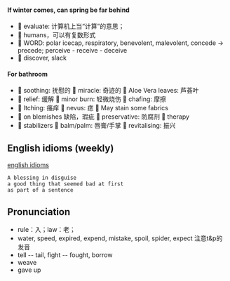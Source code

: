 #### If winter comes, can spring be far behind

- 🐛 evaluate: 计算机上当“计算”的意思；
- 🐛 humans，可以有复数形式
- 🐛 WORD: polar icecap, respiratory, benevolent, malevolent, concede -> precede; perceive - receive - deceive
- 🐛 discover, slack


#### For bathroom
- 🐛 soothing: 抚慰的 🐛 miracle: 奇迹的 🐛 Aloe Vera leaves: 芦荟叶 
- 🐛 relief: 缓解 🐛 minor burn: 轻微烧伤 🐛 chafing: 摩擦 
- 🐛 Itching: 瘙痒 🐛 nevus: 痣 🐛 May stain some fabrics 
- 🐛 on blemishes 缺陷，瑕疵 🐛 preservative: 防腐剂 🐛 therapy 
- 🐛 stabilizers 🐛 balm/palm: 唇膏/手掌 🐛 revitalising: 振兴

## English idioms (weekly)

[english idioms]([https://www.ef.edu/english-resources/english-idioms/](https://www.ef.edu/english-resources/english-idioms/))

```
A blessing in disguise
a good thing that seemed bad at first
as part of a sentence
```

## Pronunciation

- rule：入；law：老；
- water, speed, expired, expend, mistake, spoil, spider, expect 注意t&p的发音
- tell -- tail, fight -- fought, borrow
- weave
- gave up